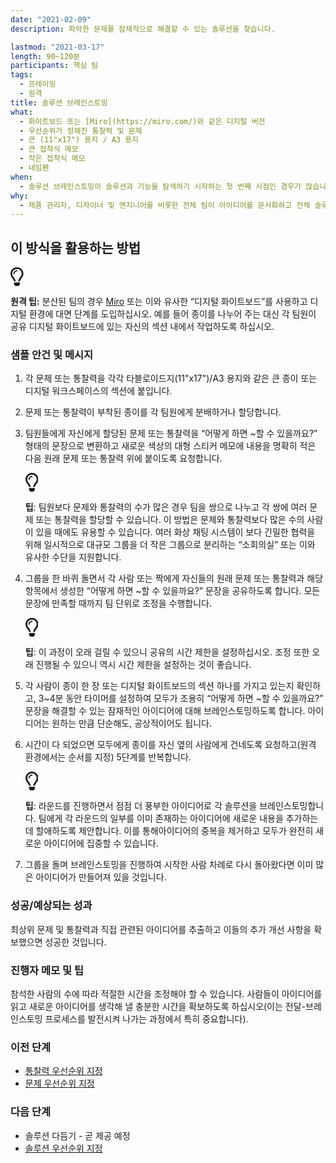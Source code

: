 ```yaml
---
date: "2021-02-09"
description: 파악한 문제를 잠재적으로 해결할 수 있는 솔루션을 찾습니다.

lastmod: "2021-03-17"
length: 90~120분
participants: 핵심 팀
tags:
  - 프레이밍
  - 원격
title: 솔루션 브레인스토밍
what:
  - 화이트보드 또는 [Miro](https://miro.com/)와 같은 디지털 버전
  - 우선순위가 정해진 통찰력 및 문제
  - 큰 (11"x17") 용지 / A3 용지
  - 큰 접착식 메모
  - 작은 접착식 메모
  - 네임펜
when:
  - 솔루션 브레인스토밍이 솔루션과 기능을 탐색하기 시작하는 첫 번째 시점인 경우가 많습니다. 일반적으로 가장 중요한 문제를 먼저 해결해야 하므로 통찰력과 문제들을 파악하고 우선순위를 정한 후에 이 활동을 수행합니다.
why:
  - 제품 관리자, 디자이너 및 엔지니어를 비롯한 전체 팀이 아이디어를 문서화하고 전체 솔루션에 기여할 수 있도록 이 활동을 수행하여 제품의 성공에 대한 공동 책임을 강화합니다. 결국, 좋은 아이디어를 한 부서가 독차지하는 일이 없도록 해야 합니다.
---
```


<h2 id="how-to-use-this-method">이 방식을 활용하는
방법</h2>

<div class="callout td-box--gray-darkest p-3 my-5
border-bottom border-right border-left border-top row"><div
class="col-1 row align-items-center
justify-content-center"><svg height="30"
aria-hidden="true" focusable="false"
data-prefix="far" data-icon="lightbulb"
role="img" xmlns="http://www.w3.org/2000/svg"
viewBox="0 0 352 512" class="svg-inline--fa
fa-lightbulb"><path fill="currentColor"
d="M176 80c-52.94 0-96 43.06-96 96 0 8.84 7.16 16 16 16s16-7.16
16-16c0-35.3 28.72-64 64-64 8.84 0 16-7.16 16-16s-7.16-16-16-16zM96.06
459.17c0 3.15.93 6.22 2.68 8.84l24.51 36.84c2.97 4.46 7.97 7.14 13.32
7.14h78.85c5.36 0 10.36-2.68 13.32-7.14l24.51-36.84c1.74-2.62 2.67-5.7
2.68-8.84l.05-43.18H96.02l.04 43.18zM176 0C73.72 0 0 82.97 0 176c0
44.37 16.45 84.85 43.56 115.78 16.64 18.99 42.74 58.8 52.42
92.16v.06h48v-.12c-.01-4.77-.72-9.51-2.15-14.07-5.59-17.81-22.82-64.77-62.17-109.67-20.54-23.43-31.52-53.15-31.61-84.14-.2-73.64
59.67-128 127.95-128 70.58 0 128 57.42 128 128 0 30.97-11.24
60.85-31.65 84.14-39.11 44.61-56.42 91.47-62.1 109.46a47.507 47.507 0
0 0-2.22 14.3v.1h48v-.05c9.68-33.37 35.78-73.18 52.42-92.16C335.55
260.85 352 220.37 352 176 352 78.8 273.2 0 176 0z"
class=""></path></svg></div><div
class="col-11"><p><strong>원격
팁:</strong> 분산된 팀의 경우 <a href="https://miro.com/"
target="_blank" rel="nofollow">Miro</a>
또는 이와 유사한 “디지털 화이트보드”를 사용하고 디지털 환경에 대면 단계를 도입하십시오. 예를 들어 종이를 나누어 주는 대신
각 팀원이 공유 디지털 화이트보드에 있는 자신의 섹션 내에서 작업하도록
하십시오.</p></div></div>

<div class="bg-gray-dark p-lg-5 p-3 mb-4"><div
class="col-lg-9"><h3
id="sample-agenda--prompts">샘플 안건 및 메시지</h3>

<ol>

<li>

<p>각 문제 또는 통찰력을 각각 타블로이드지(11&quot;x17&quot;)/A3 용지와 같은 큰
종이 또는 디지털 워크스페이스의 섹션에 붙입니다.</p>

</li>

<li>

<p>문제 또는 통찰력이 부착된 종이를 각 팀원에게 분배하거나 할당합니다.</p>

</li>

<li>

<p>팀원들에게 자신에게 할당된 문제 또는 통찰력을 “어떻게 하면 ~할 수 있을까요?” 형태의 문장으로 변환하고
새로운 색상의 대형 스티커 메모에 내용을 명확히 적은 다음 원래 문제 또는 통찰력 위에 붙이도록 요청합니다.</p>

<div class="callout td-box--gray-darkest p-3 my-5
border-bottom border-right border-left border-top row"><div
class="col-1 row align-items-center
justify-content-center"><svg height="30"
aria-hidden="true" focusable="false"
data-prefix="far" data-icon="lightbulb"
role="img" xmlns="http://www.w3.org/2000/svg"
viewBox="0 0 352 512" class="svg-inline--fa
fa-lightbulb"><path fill="currentColor"
d="M176 80c-52.94 0-96 43.06-96 96 0 8.84 7.16 16 16 16s16-7.16
16-16c0-35.3 28.72-64 64-64 8.84 0 16-7.16 16-16s-7.16-16-16-16zM96.06
459.17c0 3.15.93 6.22 2.68 8.84l24.51 36.84c2.97 4.46 7.97 7.14 13.32
7.14h78.85c5.36 0 10.36-2.68 13.32-7.14l24.51-36.84c1.74-2.62 2.67-5.7
2.68-8.84l.05-43.18H96.02l.04 43.18zM176 0C73.72 0 0 82.97 0 176c0
44.37 16.45 84.85 43.56 115.78 16.64 18.99 42.74 58.8 52.42
92.16v.06h48v-.12c-.01-4.77-.72-9.51-2.15-14.07-5.59-17.81-22.82-64.77-62.17-109.67-20.54-23.43-31.52-53.15-31.61-84.14-.2-73.64
59.67-128 127.95-128 70.58 0 128 57.42 128 128 0 30.97-11.24
60.85-31.65 84.14-39.11 44.61-56.42 91.47-62.1 109.46a47.507 47.507 0
0 0-2.22 14.3v.1h48v-.05c9.68-33.37 35.78-73.18 52.42-92.16C335.55
260.85 352 220.37 352 176 352 78.8 273.2 0 176 0z"
class=""></path></svg></div><div
class="col-11"><p><strong>팁</strong>:
팀원보다 문제와 통찰력의 수가 많은 경우 팀을 쌍으로 나누고 각 쌍에 여러 문제 또는 통찰력을 할당할 수 있습니다. 이 방법은
문제와 통찰력보다 많은 수의 사람이 있을 때에도 유용할 수 있습니다. 여러 화상 채팅 시스템이 보다 긴밀한 협력을 위해
일시적으로 대규모 그룹을 더 작은 그룹으로 분리하는 “소회의실” 또는 이와 유사한 수단을
지원합니다.</p></div></div>

</li>

<li>

<p>그룹을 한 바퀴 돌면서 각 사람 또는 짝에게 자신들의 원래 문제 또는 통찰력과 해당 항목에서 생성한 “어떻게
하면 ~할 수 있을까요?” 문장을 공유하도록 합니다. 모든 문장에 만족할 때까지 팀 단위로 조정을
수행합니다.</p>

<div class="callout td-box--gray-darkest p-3 my-5
border-bottom border-right border-left border-top row"><div
class="col-1 row align-items-center
justify-content-center"><svg height="30"
aria-hidden="true" focusable="false"
data-prefix="far" data-icon="lightbulb"
role="img" xmlns="http://www.w3.org/2000/svg"
viewBox="0 0 352 512" class="svg-inline--fa
fa-lightbulb"><path fill="currentColor"
d="M176 80c-52.94 0-96 43.06-96 96 0 8.84 7.16 16 16 16s16-7.16
16-16c0-35.3 28.72-64 64-64 8.84 0 16-7.16 16-16s-7.16-16-16-16zM96.06
459.17c0 3.15.93 6.22 2.68 8.84l24.51 36.84c2.97 4.46 7.97 7.14 13.32
7.14h78.85c5.36 0 10.36-2.68 13.32-7.14l24.51-36.84c1.74-2.62 2.67-5.7
2.68-8.84l.05-43.18H96.02l.04 43.18zM176 0C73.72 0 0 82.97 0 176c0
44.37 16.45 84.85 43.56 115.78 16.64 18.99 42.74 58.8 52.42
92.16v.06h48v-.12c-.01-4.77-.72-9.51-2.15-14.07-5.59-17.81-22.82-64.77-62.17-109.67-20.54-23.43-31.52-53.15-31.61-84.14-.2-73.64
59.67-128 127.95-128 70.58 0 128 57.42 128 128 0 30.97-11.24
60.85-31.65 84.14-39.11 44.61-56.42 91.47-62.1 109.46a47.507 47.507 0
0 0-2.22 14.3v.1h48v-.05c9.68-33.37 35.78-73.18 52.42-92.16C335.55
260.85 352 220.37 352 176 352 78.8 273.2 0 176 0z"
class=""></path></svg></div><div
class="col-11"><p><strong>팁</strong>: 이
과정이 오래 걸릴 수 있으니 공유의 시간 제한을 설정하십시오. 조정 또한 오래 진행될 수 있으니 역시 시간 제한을 설정하는
것이 좋습니다.</p></div></div>

</li>

<li>

<p>각 사람이 종이 한 장 또는 디지털 화이트보드의 섹션 하나를 가지고 있는지 확인하고, 3~4분 동안 타이머를
설정하여 모두가 조용히 “어떻게 하면 ~할 수 있을까요?” 문장을 해결할 수 있는 잠재적인 아이디어에 대해 브레인스토밍하도록
합니다. 아이디어는 원하는 만큼 단순해도, 공상적이어도 됩니다.</p>

</li>

<li>

<p>시간이 다 되었으면 모두에게 종이를 자신 옆의 사람에게 건네도록 요청하고(원격 환경에서는 순서를 지정)
5단계를 반복합니다.</p>

<div class="callout td-box--gray-darkest p-3 my-5
border-bottom border-right border-left border-top row"><div
class="col-1 row align-items-center
justify-content-center"><svg height="30"
aria-hidden="true" focusable="false"
data-prefix="far" data-icon="lightbulb"
role="img" xmlns="http://www.w3.org/2000/svg"
viewBox="0 0 352 512" class="svg-inline--fa
fa-lightbulb"><path fill="currentColor"
d="M176 80c-52.94 0-96 43.06-96 96 0 8.84 7.16 16 16 16s16-7.16
16-16c0-35.3 28.72-64 64-64 8.84 0 16-7.16 16-16s-7.16-16-16-16zM96.06
459.17c0 3.15.93 6.22 2.68 8.84l24.51 36.84c2.97 4.46 7.97 7.14 13.32
7.14h78.85c5.36 0 10.36-2.68 13.32-7.14l24.51-36.84c1.74-2.62 2.67-5.7
2.68-8.84l.05-43.18H96.02l.04 43.18zM176 0C73.72 0 0 82.97 0 176c0
44.37 16.45 84.85 43.56 115.78 16.64 18.99 42.74 58.8 52.42
92.16v.06h48v-.12c-.01-4.77-.72-9.51-2.15-14.07-5.59-17.81-22.82-64.77-62.17-109.67-20.54-23.43-31.52-53.15-31.61-84.14-.2-73.64
59.67-128 127.95-128 70.58 0 128 57.42 128 128 0 30.97-11.24
60.85-31.65 84.14-39.11 44.61-56.42 91.47-62.1 109.46a47.507 47.507 0
0 0-2.22 14.3v.1h48v-.05c9.68-33.37 35.78-73.18 52.42-92.16C335.55
260.85 352 220.37 352 176 352 78.8 273.2 0 176 0z"
class=""></path></svg></div><div
class="col-11"><p><strong>팁</strong>:
라운드를 진행하면서 점점 더 풍부한 아이디어로 각 솔루션을 브레인스토밍합니다. 팀에게 각 라운드의 일부를 이미 존재하는
아이디어에 새로운 내용을 추가하는 데 할애하도록 제안합니다. 이를 통해아이디어의 중복을 제거하고 모두가 완전히 새로운
아이디어에 집중할 수 있습니다.</p></div></div>

</li>

<li>

<p>그룹을 돌며 브레인스토밍을 진행하여 시작한 사람 차례로 다시 돌아왔다면 이미 많은 아이디어가 만들어져 있을
것입니다.</p>

</li>

</ol>

</div></div>

<div class="bg-gray-dark p-lg-5 p-3 mb-4"><div
class="col-lg-9"><h3
id="successexpected-outcomes">성공/예상되는 성과</h3>

<p>최상위 문제 및 통찰력과 직접 관련된 아이디어를 추출하고 이들의 추가 개선 사항을 확보했으면 성공한
것입니다.</div></div>

<div class="bg-gray-dark p-lg-5 p-3 mb-4"><div
class="col-lg-9"><h3
id="facilitator-notes--tips">진행자 메모 및 팁</h3>

<p>참석한 사람의 수에 따라 적절한 시간을 조정해야 할 수 있습니다. 사람들이 아이디어를 읽고 새로운 아이디어를
생각해 낼 충분한 시간을 확보하도록 하십시오(이는 전달-브레인스토밍 프로세스를 발전시켜 나가는 과정에서 특히
중요합니다).</div></div>

<div class="bg-gray-dark p-lg-5 p-3 mb-4"><div
class="col-lg-9"><h3 id="preceding">이전
단계</h3>

<ul>

<li><a
href="https://tanzu.vmware.com/developer/practices/insight-prioritization">통찰력
우선순위 지정</a></li>

<li><a
href="https://tanzu.vmware.com/developer/practices/problem-prioritization">문제
우선순위 지정</a></li>

</ul>

</div></div>

<div class="bg-gray-dark p-lg-5 p-3 mb-4"><div
class="col-lg-9"><h3 id="following">다음
단계</h3>

<ul>

<li>솔루션 다듬기 - 곧 제공 예정</li>

<li><a
href="https://tanzu.vmware.com/developer/practices/solution-prioritization">솔루션
우선순위 지정</a></li>

</ul>

</div></div>

